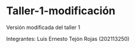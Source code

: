 # Taller-1-modificación
Versión modificada del taller 1

Integrantes: Luis Ernesto Tejón Rojas (202113250)
